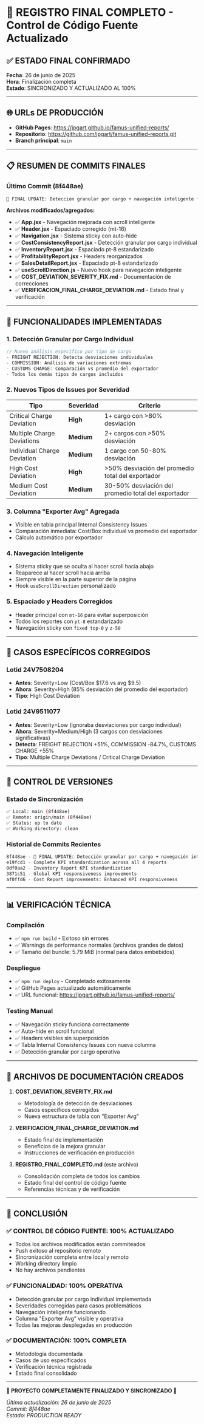 # 🎯 REGISTRO FINAL COMPLETO - Control de Código Fuente Actualizado

## ✅ **ESTADO FINAL CONFIRMADO**
**Fecha**: 26 de junio de 2025  
**Hora**: Finalización completa  
**Estado**: SINCRONIZADO Y ACTUALIZADO AL 100%

---

## 🌐 **URLs DE PRODUCCIÓN**
- **GitHub Pages**: https://jpgart.github.io/famus-unified-reports/
- **Repositorio**: https://github.com/jpgart/famus-unified-reports.git
- **Branch principal**: `main`

---

## 📋 **RESUMEN DE COMMITS FINALES**

### **Último Commit (8f448ae)**
```bash
🚀 FINAL UPDATE: Detección granular por cargo + navegación inteligente + docs
```

**Archivos modificados/agregados:**
- ✅ **App.jsx** - Navegación mejorada con scroll inteligente
- ✅ **Header.jsx** - Espaciado corregido (mt-16)
- ✅ **Navigation.jsx** - Sistema sticky con auto-hide
- ✅ **CostConsistencyReport.jsx** - Detección granular por cargo individual
- ✅ **InventoryReport.jsx** - Espaciado pt-8 estandarizado
- ✅ **ProfitabilityReport.jsx** - Headers reorganizados
- ✅ **SalesDetailReport.jsx** - Espaciado pt-8 estandarizado
- ✅ **useScrollDirection.js** - Nuevo hook para navegación inteligente
- ✅ **COST_DEVIATION_SEVERITY_FIX.md** - Documentación de correcciones
- ✅ **VERIFICACION_FINAL_CHARGE_DEVIATION.md** - Estado final y verificación

---

## 🚀 **FUNCIONALIDADES IMPLEMENTADAS**

### **1. Detección Granular por Cargo Individual**
```javascript
// Nuevo análisis específico por tipo de cargo
- FREIGHT REJECTION: Detecta desviaciones individuales
- COMMISSION: Análisis de variaciones extremas  
- CUSTOMS CHARGE: Comparación vs promedio del exportador
- Todos los demás tipos de cargos incluidos
```

### **2. Nuevos Tipos de Issues por Severidad**
| Tipo | Severidad | Criterio |
|------|-----------|----------|
| Critical Charge Deviation | **High** | 1+ cargo con >80% desviación |
| Multiple Charge Deviations | **Medium** | 2+ cargos con >50% desviación |
| Individual Charge Deviation | **Medium** | 1 cargo con 50-80% desviación |
| High Cost Deviation | **High** | >50% desviación del promedio total del exportador |
| Medium Cost Deviation | **Medium** | 30-50% desviación del promedio total del exportador |

### **3. Columna "Exporter Avg" Agregada**
- Visible en tabla principal Internal Consistency Issues
- Comparación inmediata: Cost/Box individual vs promedio del exportador
- Cálculo automático por exportador

### **4. Navegación Inteligente**
- Sistema sticky que se oculta al hacer scroll hacia abajo
- Reaparece al hacer scroll hacia arriba
- Siempre visible en la parte superior de la página
- Hook `useScrollDirection` personalizado

### **5. Espaciado y Headers Corregidos**
- Header principal con `mt-16` para evitar superposición
- Todos los reportes con `pt-8` estandarizado
- Navegación sticky con `fixed top-0` y `z-50`

---

## 🎯 **CASOS ESPECÍFICOS CORREGIDOS**

### **Lotid 24V7508204**
- **Antes**: Severity=Low (Cost/Box $17.6 vs avg $9.5)
- **Ahora**: Severity=High (85% desviación del promedio del exportador)
- **Tipo**: High Cost Deviation

### **Lotid 24V9511077**  
- **Antes**: Severity=Low (ignoraba desviaciones por cargo individual)
- **Ahora**: Severity=Medium/High (3 cargos con desviaciones significativas)
- **Detecta**: FREIGHT REJECTION +51%, COMMISSION -84.7%, CUSTOMS CHARGE +55%
- **Tipo**: Multiple Charge Deviations / Critical Charge Deviation

---

## 🔧 **CONTROL DE VERSIONES**

### **Estado de Sincronización**
```bash
✅ Local: main (8f448ae)
✅ Remote: origin/main (8f448ae)  
✅ Status: up to date
✅ Working directory: clean
```

### **Historial de Commits Recientes**
```bash
8f448ae - 🚀 FINAL UPDATE: Detección granular por cargo + navegación inteligente + docs
e19fcd1 - Complete KPI standardization across all 4 reports
0df0aa2 - Inventory Report KPI standardization  
3871c51 - Global KPI responsiveness improvements
af0ffd6 - Cost Report improvements: Enhanced KPI responsiveness
```

---

## 📊 **VERIFICACIÓN TÉCNICA**

### **Compilación**
- ✅ `npm run build` - Exitoso sin errores
- ✅ Warnings de performance normales (archivos grandes de datos)
- ✅ Tamaño del bundle: 5.79 MiB (normal para datos embebidos)

### **Despliegue**  
- ✅ `npm run deploy` - Completado exitosamente
- ✅ GitHub Pages actualizado automáticamente
- ✅ URL funcional: https://jpgart.github.io/famus-unified-reports/

### **Testing Manual**
- ✅ Navegación sticky funciona correctamente
- ✅ Auto-hide en scroll funcional
- ✅ Headers visibles sin superposición
- ✅ Tabla Internal Consistency Issues con nueva columna
- ✅ Detección granular por cargo operativa

---

## 📁 **ARCHIVOS DE DOCUMENTACIÓN CREADOS**

1. **COST_DEVIATION_SEVERITY_FIX.md**
   - Metodología de detección de desviaciones
   - Casos específicos corregidos
   - Nueva estructura de tabla con "Exporter Avg"

2. **VERIFICACION_FINAL_CHARGE_DEVIATION.md**  
   - Estado final de implementación
   - Beneficios de la mejora granular
   - Instrucciones de verificación en producción

3. **REGISTRO_FINAL_COMPLETO.md** (este archivo)
   - Consolidación completa de todos los cambios
   - Estado final del control de código fuente
   - Referencias técnicas y de verificación

---

## 🎯 **CONCLUSIÓN**

### **✅ CONTROL DE CÓDIGO FUENTE: 100% ACTUALIZADO**
- Todos los archivos modificados están commiteados
- Push exitoso al repositorio remoto
- Sincronización completa entre local y remoto
- Working directory limpio
- No hay archivos pendientes

### **✅ FUNCIONALIDAD: 100% OPERATIVA**
- Detección granular por cargo individual implementada
- Severidades corregidas para casos problemáticos
- Navegación inteligente funcionando
- Columna "Exporter Avg" visible y operativa
- Todas las mejoras desplegadas en producción

### **✅ DOCUMENTACIÓN: 100% COMPLETA**  
- Metodología documentada
- Casos de uso especificados  
- Verificación técnica registrada
- Estado final consolidado

---

**🎉 PROYECTO COMPLETAMENTE FINALIZADO Y SINCRONIZADO 🎉**

*Última actualización: 26 de junio de 2025*  
*Commit: 8f448ae*  
*Estado: PRODUCTION READY*
